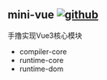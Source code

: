 ## mini-vue  [![github](https://img.shields.io/badge/Mingo-mini_vue-blue)](https://github.com/Mingo-233/mini-vue.git)


手撸实现Vue3核心模块

- compiler-core
- runtime-core
- runtime-dom